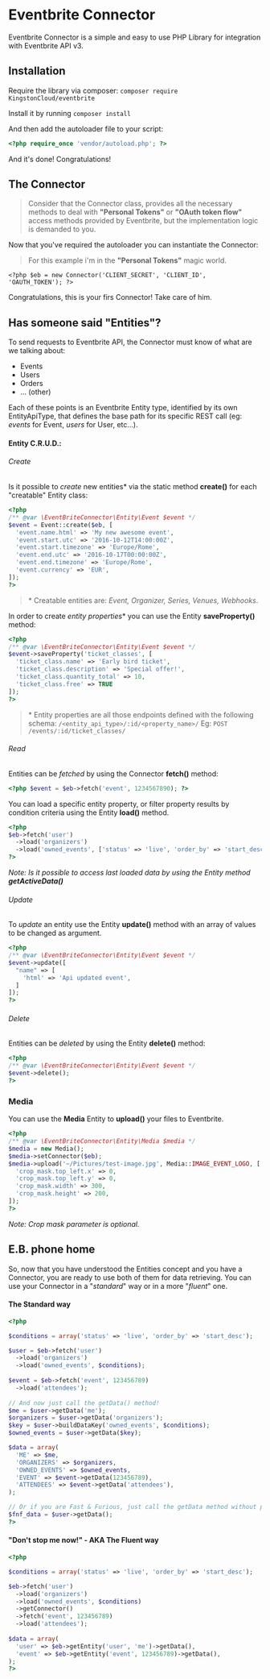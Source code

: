 Eventbrite Connector
====================

Eventbrite Connector is a simple and easy to use PHP Library for integration
with Eventbrite API v3.

## Installation ##
Require the library via composer: `composer require KingstonCloud/eventbrite`

Install it by running `composer install`

And then add the autoloader file to your script:
```php
<?php require_once 'vendor/autoload.php'; ?>
```
And it's done! Congratulations!

## The Connector ##

> Consider that the Connector class, provides all the necessary methods to deal
with **"Personal Tokens"** or **"OAuth token flow"** access methods provided by
Eventbrite, but the implementation logic is demanded to you. 

Now that you've required the autoloader you can instantiate the Connector:
> For this example i'm in the **"Personal Tokens"** magic world.

    <?php $eb = new Connector('CLIENT_SECRET', 'CLIENT_ID', 'OAUTH_TOKEN'); ?>
    
Congratulations, this is your firs Connector! Take care of him.

## Has someone said "Entities"? ##
To send requests to Eventbrite API, the Connector must know of what are we
talking about:

 - Events
 - Users
 - Orders
 - ... (other)
 
Each of these points is an Eventbrite Entity type, identified by its own
EntityApiType, that defines the base path for its specific REST call
(eg: *events* for Event, *users* for User, etc...).

#### Entity C.R.U.D.: ####

###### Create ######

Is it possible to *create* new entities* via the static method 
**create()** for each "creatable" Entity class:
```php
<?php
/** @var \EventBriteConnector\Entity\Event $event */
$event = Event::create($eb, [
  'event.name.html' => 'My new awesome event',
  'event.start.utc' => '2016-10-12T14:00:00Z',
  'event.start.timezone' => 'Europe/Rome',
  'event.end.utc' => '2016-10-17T00:00:00Z',
  'event.end.timezone' => 'Europe/Rome',
  'event.currency' => 'EUR',
]);
?>
```
> \* Creatable entities are: *Event, Organizer, Series, Venues, Webhooks*.

In order to create *entity properties** you can use the Entity **saveProperty()**
method:

```php
<?php
/** @var \EventBriteConnector\Entity\Event $event */
$event->saveProperty('ticket_classes', [
  'ticket_class.name' => 'Early bird ticket',
  'ticket_class.description' => 'Special offer!',
  'ticket_class.quantity_total' => 10,
  'ticket_class.free' => TRUE
]);
?>
```
> \* Entity properties are all those endpoints defined with the following schema:
`/<entity_api_type>/:id/<property_name>/` Eg: `POST /events/:id/ticket_classes/`

###### Read ######

Entities can be *fetched* by using the Connector **fetch()** method:
```php
<?php $event = $eb->fetch('event', 1234567890); ?>
```

You can load a specific entity property, or filter property results by condition
criteria using the Entity **load()** method.
```php
<?php
$eb->fetch('user')
  ->load('organizers')
  ->load('owned_events', ['status' => 'live', 'order_by' => 'start_desc']);
?>
```
*Note: Is it possible to access last loaded data by using the Entity method 
**getActiveData()***

###### Update ######
To *update* an entity use the Entity **update()** method with an array of values
to be changed as argument.

```php
<?php
/** @var \EventBriteConnector\Entity\Event $event */
$event->update([
  "name" => [
    'html' => 'Api updated event',
  ]
]);
?>
```

###### Delete ######

Entities can be *deleted* by using the Entity **delete()** method:
```php
<?php 
/** @var \EventBriteConnector\Entity\Event $event */
$event->delete();
?>
```

### Media ###
You can use the **Media** Entity to **upload()** your files to Eventbrite.
```php
<?php
/** @var \EventBriteConnector\Entity\Media $media */
$media = new Media();
$media->setConnector($eb);
$media->upload('~/Pictures/test-image.jpg', Media::IMAGE_EVENT_LOGO, [
  'crop_mask.top_left.x' => 0,
  'crop_mask.top_left.y' => 0,
  'crop_mask.width' => 300,
  'crop_mask.height' => 200,
]);
?>
```
*Note: Crop mask parameter is optional.*

## E.B. phone home ##
So, now that you have understood the Entities concept and you have a Connector,
you are ready to use both of them for data retrieving.
You can use your Connector in a "*standard*" way or in a more "*fluent*" one. 

#### The Standard way ####
```php
<?php 

$conditions = array('status' => 'live', 'order_by' => 'start_desc');

$user = $eb->fetch('user')
  ->load('organizers')
  ->load('owned_events', $conditions);
    
$event = $eb->fetch('event', 123456789)
  ->load('attendees');
    
// And now just call the getData() method!
$me = $user->getData('me');
$organizers = $user->getData('organizers');
$key = $user->buildDataKey('owned_events', $conditions);
$owned_events = $user->getData($key);

$data = array(
  'ME' => $me,
  'ORGANIZERS' => $organizers,
  'OWNED_EVENTS' => $owned_events,
  'EVENT' => $event->getData(123456789),
  'ATTENDEES' => $event->getData('attendees'),
);

// Or if you are Fast & Furious, just call the getData method without params. 
$fnf_data = $user->getData();
?>
```

#### "Don't stop me now!" - AKA The Fluent way ####
```php
<?php 

$conditions = array('status' => 'live', 'order_by' => 'start_desc');

$eb->fetch('user')
  ->load('organizers')
  ->load('owned_events', $conditions)
  ->getConnector()
  ->fetch('event', 123456789)
  ->load('attendees');
    
$data = array(
  'user' => $eb->getEntity('user', 'me')->getData(),
  'event' => $eb->getEntity('event', 123456789)->getData(),
);
?>
```
